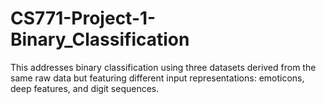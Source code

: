# CS771-Project-1-Binary_Classification
This addresses binary classification using three datasets derived from the same raw data but featuring different input representations: emoticons, deep features, and digit sequences.
